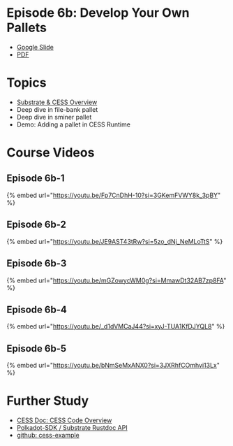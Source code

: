 # Episode 6b: Develop Your Own Pallets

- [Google Slide](https://docs.google.com/presentation/d/1mV0QrHdPGLrlwmCwlgW72fEokw6QNx2qD7jsmzvW14c/edit?usp=sharing)
- [PDF](../assets/week-03/wk03-ep06b.pdf)

# Topics

- [Substrate & CESS Overview](https://docs.cess.cloud/core/developer/guides/src-overview)
- Deep dive in file-bank pallet
- Deep dive in sminer pallet
- Demo: Adding a pallet in CESS Runtime

# Course Videos

## Episode 6b-1

{% embed url="https://youtu.be/Fp7CnDhH-10?si=3GKemFVWY8k_3pBY" %}

## Episode 6b-2

{% embed url="https://youtu.be/JE9AST43tRw?si=5zo_dNj_NeMLoTtS" %}

## Episode 6b-3

{% embed url="https://youtu.be/mGZowycWM0g?si=MmawDt32AB7zp8FA" %}

## Episode 6b-4

{% embed url="https://youtu.be/_d1dVMCaJ44?si=xyJ-TUA1KfDJYQL8" %}

## Episode 6b-5

{% embed url="https://youtu.be/bNmSeMxANX0?si=3JXRhfCOmhvi13Lx" %}

# Further Study

- [CESS Doc: CESS Code Overview](https://docs.cess.cloud/core/developer/guides/src-overview)
- [Polkadot-SDK / Substrate Rustdoc API](https://paritytech.github.io/polkadot-sdk/master/polkadot_sdk_docs/index.html)
- [github: cess-example](https://github.com/CESSProject/cess-examples)
